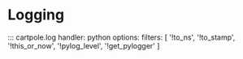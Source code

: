 # Logging

::: cartpole.log
        handler: python
        options:
            filters: [
                '!to_ns', '!to_stamp', '!this_or_now', '!pylog_level', '!get_pylogger'
            ]


